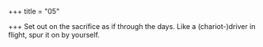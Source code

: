 +++
title = "05"

+++
Set out on the sacrifice as if through the days.
Like a (chariot-)driver in flight, spur it on by yourself.